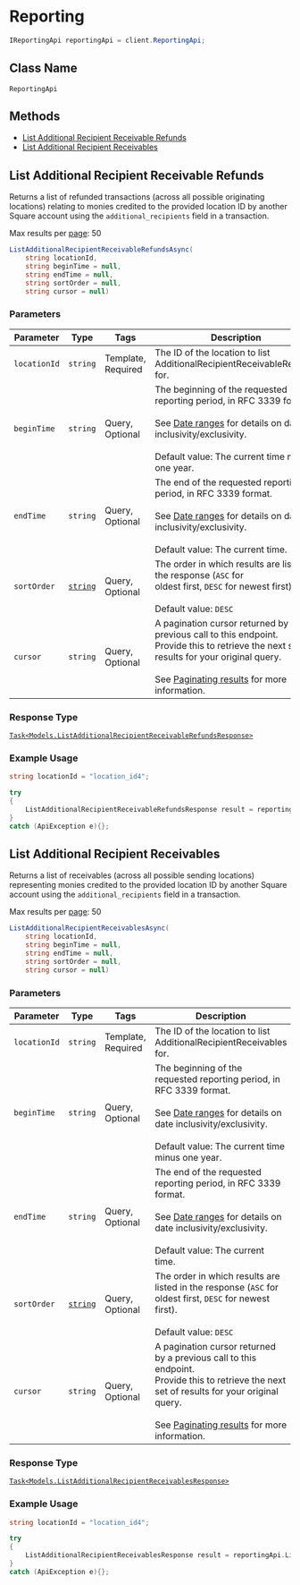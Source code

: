 # Reporting

```csharp
IReportingApi reportingApi = client.ReportingApi;
```

## Class Name

`ReportingApi`

## Methods

* [List Additional Recipient Receivable Refunds](/doc/reporting.md#list-additional-recipient-receivable-refunds)
* [List Additional Recipient Receivables](/doc/reporting.md#list-additional-recipient-receivables)

## List Additional Recipient Receivable Refunds

Returns a list of refunded transactions (across all possible originating locations) relating to monies
credited to the provided location ID by another Square account using the `additional_recipients` field in a transaction.

Max results per [page](#paginatingresults): 50

```csharp
ListAdditionalRecipientReceivableRefundsAsync(
    string locationId,
    string beginTime = null,
    string endTime = null,
    string sortOrder = null,
    string cursor = null)
```

### Parameters

| Parameter | Type | Tags | Description |
|  --- | --- | --- | --- |
| `locationId` | `string` | Template, Required | The ID of the location to list AdditionalRecipientReceivableRefunds for. |
| `beginTime` | `string` | Query, Optional | The beginning of the requested reporting period, in RFC 3339 format.<br><br>See [Date ranges](#dateranges) for details on date inclusivity/exclusivity.<br><br>Default value: The current time minus one year. |
| `endTime` | `string` | Query, Optional | The end of the requested reporting period, in RFC 3339 format.<br><br>See [Date ranges](#dateranges) for details on date inclusivity/exclusivity.<br><br>Default value: The current time. |
| `sortOrder` | [`string`](/doc/models/sort-order.md) | Query, Optional | The order in which results are listed in the response (`ASC` for<br>oldest first, `DESC` for newest first).<br><br>Default value: `DESC` |
| `cursor` | `string` | Query, Optional | A pagination cursor returned by a previous call to this endpoint.<br>Provide this to retrieve the next set of results for your original query.<br><br>See [Paginating results](#paginatingresults) for more information. |

### Response Type

[`Task<Models.ListAdditionalRecipientReceivableRefundsResponse>`](/doc/models/list-additional-recipient-receivable-refunds-response.md)

### Example Usage

```csharp
string locationId = "location_id4";

try
{
    ListAdditionalRecipientReceivableRefundsResponse result = reportingApi.ListAdditionalRecipientReceivableRefundsAsync(locationId, null, null, null, null).Result;
}
catch (ApiException e){};
```

## List Additional Recipient Receivables

Returns a list of receivables (across all possible sending locations) representing monies credited
to the provided location ID by another Square account using the `additional_recipients` field in a transaction.

Max results per [page](#paginatingresults): 50

```csharp
ListAdditionalRecipientReceivablesAsync(
    string locationId,
    string beginTime = null,
    string endTime = null,
    string sortOrder = null,
    string cursor = null)
```

### Parameters

| Parameter | Type | Tags | Description |
|  --- | --- | --- | --- |
| `locationId` | `string` | Template, Required | The ID of the location to list AdditionalRecipientReceivables for. |
| `beginTime` | `string` | Query, Optional | The beginning of the requested reporting period, in RFC 3339 format.<br><br>See [Date ranges](#dateranges) for details on date inclusivity/exclusivity.<br><br>Default value: The current time minus one year. |
| `endTime` | `string` | Query, Optional | The end of the requested reporting period, in RFC 3339 format.<br><br>See [Date ranges](#dateranges) for details on date inclusivity/exclusivity.<br><br>Default value: The current time. |
| `sortOrder` | [`string`](/doc/models/sort-order.md) | Query, Optional | The order in which results are listed in the response (`ASC` for<br>oldest first, `DESC` for newest first).<br><br>Default value: `DESC` |
| `cursor` | `string` | Query, Optional | A pagination cursor returned by a previous call to this endpoint.<br>Provide this to retrieve the next set of results for your original query.<br><br>See [Paginating results](#paginatingresults) for more information. |

### Response Type

[`Task<Models.ListAdditionalRecipientReceivablesResponse>`](/doc/models/list-additional-recipient-receivables-response.md)

### Example Usage

```csharp
string locationId = "location_id4";

try
{
    ListAdditionalRecipientReceivablesResponse result = reportingApi.ListAdditionalRecipientReceivablesAsync(locationId, null, null, null, null).Result;
}
catch (ApiException e){};
```

